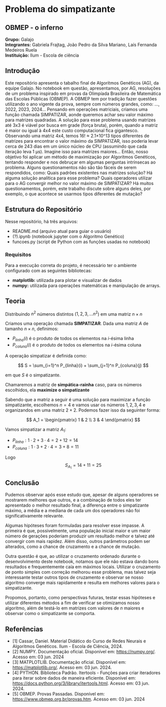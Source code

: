 # Problema do simpatizante
## OBMEP - o inferno
**Grupo:** Galajo
<br>
**Integrantes:** Gabriela Frajtag, João Pedro da Silva Mariano, Laís Fernanda Medeiros Ruela
<br>
**Instituição:** Ilum - Escola de ciência
<br>
## Introdução
Este repositório apresenta o tabalho final de Algoritmos Genéticos (AG), da equipe Galajo. No notebook em questão, apresentamos, por AG, resoluções de um problema inspirado em provas da Olimpíada Brasileira de Matemática das Escolas Públicas (OBMEP). A OBMEP tem por tradição fazer questões utilizando o ano vigente da prova, sempre com números grandes, como: ..., 2022, 2023, 2024... Pensando em operações matriciais, criamos uma função chamada SIMPATIZAR, aonde queremos achar seu valor máximo para matrizes quadradas. A solução para esse problema usando matrizes até 3x3 é viável por busca em grade (força bruta), porém, quando a matriz é maior ou igual à 4x4 este custo computacional fica gigantesco. Observando uma matriz 4x4, temos 16! ≈ 2.1×10^13 tipos diferentes de matrizes para encontrar o valor máximo da SIMPATIZAR, isso poderia levar cerca de 243 dias em um único núcleo de CPU (assumindo que cada iteração leva 1 µs). Imagine isso para matrizes maiores... Então, nosso objetivo foi aplicar um método de maximização por Algoritmos Genéticos, tentando responder e nos debruçar em algumas perguntas intrínsecas ao problema. Alguns questionamentos não são tão fáceis de serem respondidos, como:
Quais padrões existentes nas matrizes solução? Há alguma solução analítica para esse problema? Quais operadores utilizar para o AG convergir melhor no valor máximo de SIMPATIZAR? 
Há muitos questionamentos, porém, este trabalho discute sobre alguns deles, por exemplo, o que acontece se usarmos tipos diferentes de mutação?

## Estrutura do Repositório

Nesse repositório, há três arquivos:
* README.md (arquivo atual para guiar o usuário)
* (?).ipynb (notebook jupyter com o Algoritmo Genético)
* funcoes.py (script de Python com as funções usadas no notebook)

### Requisitos
Para a execução correta do projeto, é necessário ter o ambiente configurado com as seguintes bibliotecas:
- **matplotlib:** utilizada para plotar e visualizar de dados 
- **numpy:** utilizada para operações matemáticas e manipulação de arrays.
  
## Teoria 
Distribuindo $n^2$ números distintos ($1,2,3,...n^2$) em uma matriz $n \times n$ 

Criamos uma operação chamada **SIMPATIZAR**.
Dada uma matriz $A$ de tamanho $n \times n$, definimos:

- $P_{linha}(i)$ é o produto de todos os elementos na $i$-ésima linha
- $P_{coluna}(i)$ é o produto de todos os elementos na $i$-ésima coluna

A operação simpatizar é definida como:

$$ S = \sum_{i=1}^n P_{linha}(i) + \sum_{j=1}^n P_{coluna}(j) $$

em que $S$ é o simpatizante.

Chamaremos a matriz de **simpática-rainha** caso, para os números escolhidos, ela **maximize o simpatizante**

Sabendo que a matriz a seguir é uma solução para maximizar a função simpatizante, escolhemos $n = 4$ e vamos usar os números $1,2,3,4$ e organizandos em uma matriz $2 \times 2$. 
Podemos fazer isso da seguinter forma:

$$
A_1 = \begin{pmatrix}
1 & 2 \\
3 & 4
\end{pmatrix}
$$

Vamos simpatizar a matriz $A_1$:

- $P_{linha}: 1 \cdot 2 + 3 \cdot 4 = 2 + 12 = 14$
- $P_{coluna}: 1 \cdot 3 + 2 \cdot 4 = 3 + 8 = 11$

Logo $$S_{A_1} = 14 + 11 = 25$$

## Conclusão
Pudemos observar após esse estudo que, apesar de alguns operadores se mostrarem melhores que outros, e a combinação de todos eles ter apresentado o melhor resultado final, a diferença entre o simpatizante máximo, a média e a mediana de cada um dos operadores não foi significativamente relevante.
 
Algumas hipóteses foram formuladas para resolver esse impasse. A primeira é que, possivelmente, uma população inicial maior e um maior número de gerações poderiam produzir um resultado melhor e talvez até convergir com mais rapidez. Além disso, outros parâmetros podem ser alterados, como a chance de cruzamento e a chance de mutação.
 
Outra questão é que, ao utilizar o cruzamento ordenado durante o desenvolvimento deste notebook, notamos que ele não estava dando bons resultados e frequentemente caía em máximos locais. Utilizar o cruzamento de ponto simples com correção melhorou esse problema, mas talvez seja interessante testar outros tipos de cruzamento e observar se nosso algoritmo converge mais rapidamente e resulta em melhores valores para o simpatizante.
 
Propomos, portanto, como perspectivas futuras, testar essas hipóteses e utilizar diferentes métodos a fim de verificar se otimizamos nosso algoritmo, além de testá-lo em matrizes com valores de $n$ maiores e observar como o simpatizante se comporta.

## Referências
- [1] Cassar, Daniel. Material Didático do Curso de Redes Neurais e Algoritmos Genéticos. Ilum - Escola de Ciência, 2024.
- [2] NUMPY. Documentação oficial. Disponível em: https://numpy.org/. Acesso em: 03 jun. 2024
- [3] MATPLOTLIB. Documentação oficial. Disponível em: https://matplotlib.org/. Acesso em: 03 jun. 2024.
- [4] PYTHON. Biblioteca Padrão. Itertools - Funções para criar iteradores para iterar sobre dados de maneira eficiente. Disponível em: https://docs.python.org/3/library/itertools.html. Acesso em: 03 jun. 2024.
- [5] OBMEP. Provas Passadas. Disponível em: https://www.obmep.org.br/provas.htm. Acesso em: 03 jun. 2024
